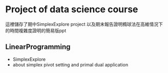 # Project of data science course
這裡儲存了期中SimplexExplore project 以及期末報告證明橢球法在高維情況下的時間複雜度證明的簡易版ppt

## LinearProgramming
- SimplexExplore
- about simplex pivot setting and primal dual application
